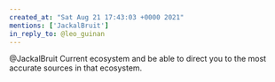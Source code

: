 ```yaml
---
created_at: "Sat Aug 21 17:43:03 +0000 2021"
mentions: ['JackalBruit']
in_reply_to: @leo_guinan
---
```


@JackalBruit Current ecosystem and be able to direct you to the most accurate sources in that ecosystem.